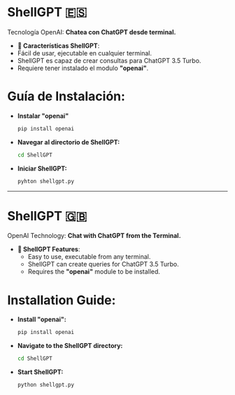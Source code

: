 # ShellGPT 🇪🇸
Tecnología OpenAI: **Chatea con ChatGPT desde terminal.**

- **🤖 Características ShellGPT**:  
- Fácil de usar, ejecutable en cualquier terminal.
- ShellGPT es capaz de crear consultas para ChatGPT 3.5 Turbo.
- Requiere tener instalado el modulo **"openai"**.

# **Guía de Instalación**:

- **Instalar "openai"**
  ```bash
  pip install openai
  ```

- **Navegar al directorio de ShellGPT:**
  ```bash
  cd ShellGPT
  ```

- **Iniciar ShellGPT:**
  ```bash
  pyhton shellgpt.py
  ```

---
# ShellGPT 🇬🇧
OpenAI Technology: **Chat with ChatGPT from the Terminal.**

- **🤖 ShellGPT Features**:
  - Easy to use, executable from any terminal.
  - ShellGPT can create queries for ChatGPT 3.5 Turbo.
  - Requires the **"openai"** module to be installed.

# **Installation Guide**:

  - **Install "openai":**
    ```bash
    pip install openai
    ```

  - **Navigate to the ShellGPT directory:**
    ```bash
    cd ShellGPT
    ```

  - **Start ShellGPT:**
    ```bash
    python shellgpt.py
